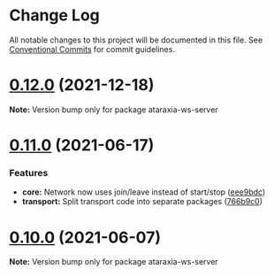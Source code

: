 # Change Log

All notable changes to this project will be documented in this file.
See [Conventional Commits](https://conventionalcommits.org) for commit guidelines.

# [0.12.0](https://github.com/aholstenson/ataraxia/tree/master/packages/ws-server/compare/v0.11.0...v0.12.0) (2021-12-18)

**Note:** Version bump only for package ataraxia-ws-server





# [0.11.0](https://github.com/aholstenson/ataraxia/tree/master/packages/ws-server/compare/v0.10.0...v0.11.0) (2021-06-17)


### Features

* **core:** Network now uses join/leave instead of start/stop ([eee9bdc](https://github.com/aholstenson/ataraxia/tree/master/packages/ws-server/commit/eee9bdcacc0224923fa6190270c098c7cccd9c74))
* **transport:** Split transport code into separate packages ([766b9c0](https://github.com/aholstenson/ataraxia/tree/master/packages/ws-server/commit/766b9c0608acfea685d6e8bd65490a81557cecb1))





# [0.10.0](https://github.com/aholstenson/ataraxia/tree/master/packages/ws-server/compare/v0.9.1...v0.10.0) (2021-06-07)

**Note:** Version bump only for package ataraxia-ws-server

